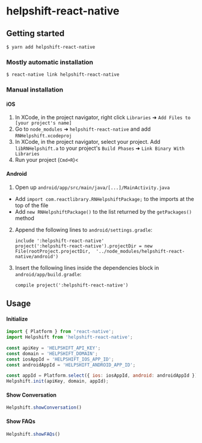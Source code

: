 
# helpshift-react-native

## Getting started

`$ yarn add helpshift-react-native`

### Mostly automatic installation

`$ react-native link helpshift-react-native`

### Manual installation

#### iOS

1. In XCode, in the project navigator, right click `Libraries` ➜ `Add Files to [your project's name]`
2. Go to `node_modules` ➜ `helpshift-react-native` and add `RNHelpshift.xcodeproj`
3. In XCode, in the project navigator, select your project. Add `libRNHelpshift.a` to your project's `Build Phases` ➜ `Link Binary With Libraries`
4. Run your project (`Cmd+R`)<

#### Android

1. Open up `android/app/src/main/java/[...]/MainActivity.java`
  - Add `import com.reactlibrary.RNHelpshiftPackage;` to the imports at the top of the file
  - Add `new RNHelpshiftPackage()` to the list returned by the `getPackages()` method
2. Append the following lines to `android/settings.gradle`:
    ```
    include ':helpshift-react-native'
    project(':helpshift-react-native').projectDir = new File(rootProject.projectDir,  '../node_modules/helpshift-react-native/android')
    ```
3. Insert the following lines inside the dependencies block in `android/app/build.gradle`:
    ```
    compile project(':helpshift-react-native')
    ```


## Usage

#### Initialize
```javascript
import { Platform } from 'react-native';
import Helpshift from 'helpshift-react-native';

const apiKey = 'HELPSHIFT_API_KEY';
const domain = 'HELPSHIFT_DOMAIN';
const iosAppId = 'HELPSHIFT_IOS_APP_ID';
const androidAppId = 'HELPSHIFT_ANDROID_APP_ID';

const appId = Platform.select({ ios: iosAppId, android: androidAppId })
Helpshift.init(apiKey, domain, appId);
```

#### Show Conversation
```javascript
Helpshift.showConversation()
```

#### Show FAQs
```javascript
Helpshift.showFAQs()
```
  
